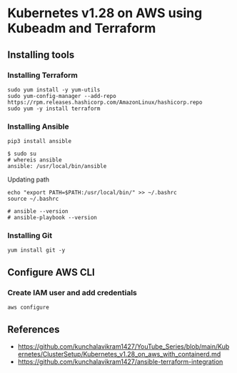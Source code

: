 # Kubernetes v1.28 on AWS using Kubeadm and Terraform

## Installing tools

### Installing Terraform
```
sudo yum install -y yum-utils
sudo yum-config-manager --add-repo https://rpm.releases.hashicorp.com/AmazonLinux/hashicorp.repo
sudo yum -y install terraform
```
### Installing Ansible
```
pip3 install ansible
```
```
$ sudo su
# whereis ansible
ansible: /usr/local/bin/ansible
```
Updating path
```
echo "export PATH=$PATH:/usr/local/bin/" >> ~/.bashrc
source ~/.bashrc
```
```
# ansible --version
# ansible-playbook --version
```
### Installing Git
```
yum install git -y
```

## Configure AWS CLI
### Create IAM user and add credentials
```
aws configure
```

## References
- https://github.com/kunchalavikram1427/YouTube_Series/blob/main/Kubernetes/ClusterSetup/Kubernetes_v1.28_on_aws_with_containerd.md
- https://github.com/kunchalavikram1427/ansible-terraform-integration
